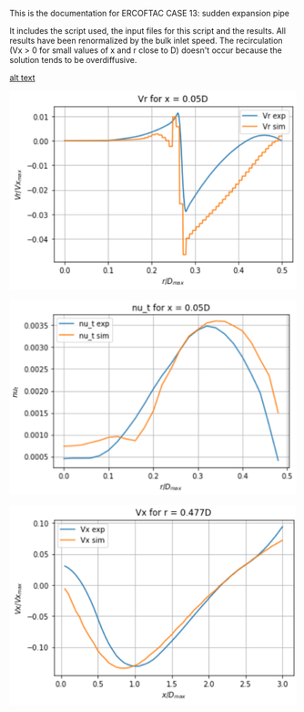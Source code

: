 This is the documentation for ERCOFTAC CASE 13: sudden expansion pipe

It includes the script used, the input files for this script and the results. All results have been renormalized by the bulk inlet speed. The recirculation (Vx > 0 for small values of x and r close to D) doesn't occur because the solution tends to be overdiffusive.

[alt text](velxX0.05D.png)

![alt text](velrX0.05D.png)

![alt text](nutX1.25D.png)

![alt text](velxR0.477D.png)